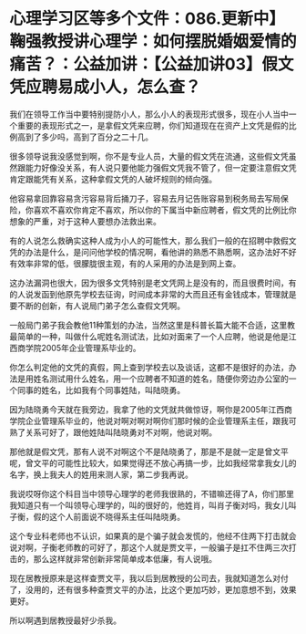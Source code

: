 # 心理学习区等多个文件：086.更新中】鞠强教授讲心理学：如何摆脱婚姻爱情的痛苦？：公益加讲：【公益加讲03】假文凭应聘易成小人，怎么查？

我们在领导工作当中要特别提防小人，那么小人的表现形式很多，现在小人当中一个重要的表现形式之一，是拿假文凭来应聘，你们知道现在在资产上文凭是假的比例高到了多少吗，高到了百分之二十几。

很多领导说我没感觉到啊，你不是专业人员，大量的假文凭在流通，这些假文凭虽然跟能力好像没关系，有人说只要他能力强假文凭我不管了，但一定要注意假文凭肯定跟能凭有关系，这种拿假文凭的人破坏规则的倾向强。

他容易拿回靠容易贪污容易背后捅刀子，容易去月记告账容易到税务局去写局保险，你喜欢不喜欢你肯定不喜欢，所以你的下属当中新应聘者，假文凭的比例比你想象的严重，对于这种人要想办法救出来。

有的人说怎么救确实这种人成为小人的可能性大，那么我们一般的在招聘中救假文凭的办法是什么，是问问他学校的情况啊，看他讲的熟悉不熟悉啊，这办法好不好有效率非常的低，很朦胧很主观，有的人采用的办法是到网上查。

这办法漏洞也很大，因为很多文凭特别是老文凭网上是没有的，而且很费时间，有的人说发函到他原先学校去征询，时间成本非常的大而且还有金钱成本，管理就是要不断的创新，有人说局门弟子怎么查假文凭啊。

一般局门弟子我会教他11种策划的办法，当然这里是科普长篇大能不合适，这里教最简单的一种，叫做什么呢姓名测试法，比如对面来了一个人应聘，他说是他是江西商学院2005年企业管理系毕业的。

你怎么判定他的文凭的真假，网上查到学校去以及谈话，这都不是很好的办法，办法是用姓名测试用什么姓名，用一个应聘者不知道的姓名，随便你旁边办公室的一个同事的姓名，比如我有个同事姓陆，叫陆晓勇。

因为陆晓勇今天就在我旁边，我拿了他的文凭就共做惊讶，啊你是2005年江西商学院企业管理系毕业的，他说对啊对啊对啊你们那时候的企业管理系主任，跟我可熟了关系可好了，跟他姓陆叫陆晓勇对不对啊，他说对啊。

那他就是假文凭，那有人说不对啊这个不是陆晓勇了，那是不是就一定是曾文平呢，曾文平的可能性比较大，如果觉得还不放心再搞一步，比如我经常拿我女儿的名字，换上我夫人的姓用来测人家，第二步我再说。

我说哎呀你这个科目当中领导心理学的老师我很熟的，不错嘛还得了A，你们那里我知道只有一个叫领导心理学的，叫的很好的，他姓肖，叫肖子衡对吗，我女儿叫子衡，假的这个人前面说不晓得系主任叫陆晓勇。

这个专业科老师也不认识，如果真的是个骗子就会发慌的，他经不住两下打击就会说对啊，子衡老师教的可好了，那这个人就是贾文平，一般骗子是扛不住两三次打击的，那么这样就非常创新非常简单成本低廉，有人说哦。

现在居教授原来是这样查贾文平，我以后到居教授的公司去，我就知道怎么对付了，没用的，还有很多种查贾文平的办法，比这个更加巧妙，更加意想不到，效果更好。

所以啊遇到居教授最好少杀我。